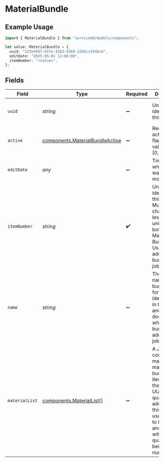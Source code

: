 # MaterialBundle

## Example Usage

```typescript
import { MaterialBundle } from "servicem8/models/components";

let value: MaterialBundle = {
  uuid: "123e4567-b1fe-4263-9369-22b6cc914bcb",
  editDate: "2025-05-01 12:00:00",
  itemNumber: "<value>",
};
```

## Fields

| Field                                                                                                                                                                                                                                        | Type                                                                                                                                                                                                                                         | Required                                                                                                                                                                                                                                     | Description                                                                                                                                                                                                                                  | Example                                                                                                                                                                                                                                      |
| -------------------------------------------------------------------------------------------------------------------------------------------------------------------------------------------------------------------------------------------- | -------------------------------------------------------------------------------------------------------------------------------------------------------------------------------------------------------------------------------------------- | -------------------------------------------------------------------------------------------------------------------------------------------------------------------------------------------------------------------------------------------- | -------------------------------------------------------------------------------------------------------------------------------------------------------------------------------------------------------------------------------------------- | -------------------------------------------------------------------------------------------------------------------------------------------------------------------------------------------------------------------------------------------- |
| `uuid`                                                                                                                                                                                                                                       | *string*                                                                                                                                                                                                                                     | :heavy_minus_sign:                                                                                                                                                                                                                           | Unique identifier for this record                                                                                                                                                                                                            | 123e4567-b1fe-4263-9369-22b6cc914bcb                                                                                                                                                                                                         |
| `active`                                                                                                                                                                                                                                     | [components.MaterialBundleActive](../../models/components/materialbundleactive.md)                                                                                                                                                           | :heavy_minus_sign:                                                                                                                                                                                                                           | Record active/deleted flag.  Valid values are [0,1]                                                                                                                                                                                          |                                                                                                                                                                                                                                              |
| `editDate`                                                                                                                                                                                                                                   | *any*                                                                                                                                                                                                                                        | :heavy_minus_sign:                                                                                                                                                                                                                           | Timestamp at which record was last modified                                                                                                                                                                                                  | 2025-05-01 12:00:00                                                                                                                                                                                                                          |
| `itemNumber`                                                                                                                                                                                                                                 | *string*                                                                                                                                                                                                                                     | :heavy_check_mark:                                                                                                                                                                                                                           | Unique identifier for this bundle. Must be 30 characters or less and unique across both Materials and Bundles. Used when adding bundles to jobs.                                                                                             |                                                                                                                                                                                                                                              |
| `name`                                                                                                                                                                                                                                       | *string*                                                                                                                                                                                                                                     | :heavy_minus_sign:                                                                                                                                                                                                                           | The display name of the bundle. Used for identification in the system and shows on documents when the bundle is added to a job.                                                                                                              |                                                                                                                                                                                                                                              |
| `materialList`                                                                                                                                                                                                                               | [components.MaterialList](../../models/components/materiallist.md)[]                                                                                                                                                                         | :heavy_minus_sign:                                                                                                                                                                                                                           | A JSON array containing the materials that make up this bundle. Each item includes the material's UUID and the quantity to be added when this bundle is used. Limited to between 1 and 50 items, with all quantities being positive numbers. |                                                                                                                                                                                                                                              |